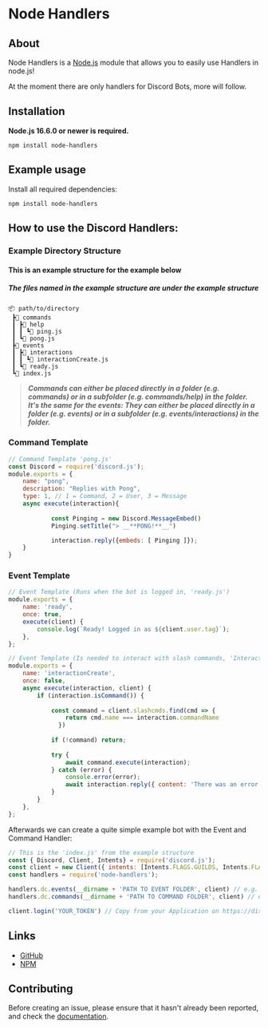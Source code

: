 # Node Handlers
## About

Node Handlers is a [Node.js](https://nodejs.org) module that allows you to easily use Handlers in node.js!

At the moment there are only handlers for Discord Bots, more will follow.

## Installation

**Node.js 16.6.0 or newer is required.**  

```sh-session
npm install node-handlers
```


## Example usage

Install all required dependencies:
```sh-session
npm install node-handlers

```

## How to use the Discord Handlers:

### Example Directory Structure
#### This is an example structure for the example below
##### The files named in the example structure are under the example structure
```text
📦 path/to/directory
 ┣📂 commands
 ┃ ┣📂 help
 ┃ ┃ ┗📜 ping.js
 ┃ ┗📜 pong.js
 ┣📂 events
 ┃ ┣📂 interactions
 ┃ ┃ ┗📜 interactionCreate.js
 ┃ ┗📜 ready.js
 ┗📜 index.js
```
>**_Commands can either be placed directly in a folder (e.g. commands) or in a subfolder (e.g. commands/help) 
>in the folder. It's the same for the events: They can 
>either be placed directly in a folder (e.g. events) or in a subfolder (e.g. events/interactions) in the folder._**

### Command Template

```js
// Command Template 'pong.js'
const Discord = require('discord.js');
module.exports = {
    name: "pong",
    description: "Replies with Pong",
    type: 1, // 1 = Command, 2 = User, 3 = Message
    async execute(interaction){
            
            const Pinging = new Discord.MessageEmbed()
            Pinging.setTitle("> __**PONG!**__")

            interaction.reply({embeds: [ Pinging ]});
    }
}
```
### Event Template
```js
// Event Template (Runs when the bot is logged in, 'ready.js')
module.exports = {
	name: 'ready',
	once: true,
	execute(client) {
		console.log(`Ready! Logged in as ${client.user.tag}`);
	},
};
```
```js
// Event Template (Is needed to interact with slash commands, 'InteractionCreate.js')
module.exports = {
	name: 'interactionCreate',
	once: false,
	async execute(interaction, client) {
		if (interaction.isCommand()) {
            
            const command = client.slashcmds.find(cmd => {
                return cmd.name === interaction.commandName
              })
    
            if (!command) return;
    
            try {
                await command.execute(interaction);
            } catch (error) {
                console.error(error);
                await interaction.reply({ content: 'There was an error while executing this command!', ephemeral: true });
            }
        }
	},
};
```

Afterwards we can create a quite simple example bot with the Event and Command Handler:
```js
// This is the 'index.js' from the example structure
const { Discord, Client, Intents} = require('discord.js');
const client = new Client({ intents: [Intents.FLAGS.GUILDS, Intents.FLAGS.GUILD_MESSAGES, Intents.FLAGS.GUILD_MEMBERS]});
const handlers = require('node-handlers');

handlers.dc.events(__dirname + 'PATH TO EVENT FOLDER', client) // e.g. './events'
handlers.dc.commands(__dirname + 'PATH TO COMMAND FOLDER', client) // e.g. './commands'

client.login('YOUR_TOKEN') // Copy from your Application on https://discord.com/developers/applications/<ID>/bot
```



## Links

- [GitHub](https://github.com/Ole-is-live/node-handlers)
- [NPM](https://www.npmjs.com/package/node-handlers)

## Contributing

Before creating an issue, please ensure that it hasn't already been reported, and check the
[documentation](https://www.npmjs.com/package/node-handlers).  
